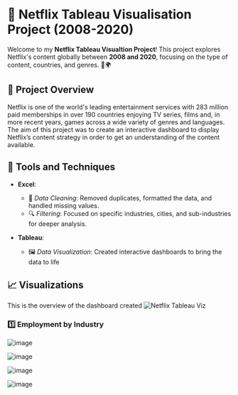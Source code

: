 # 🎥 Netflix Tableau Visualisation Project (2008-2020)

Welcome to my **Netflix Tableau Visualtion Project**! This project explores Netflix's content globally between **2008 and 2020**, focusing on the type of content, countries, and genres. 🎥🌍

## 🚀 Project Overview

Netflix is one of the world's leading entertainment services with 283 million paid memberships in over 190 countries enjoying TV series, films and, in more recent years, games across a wide variety of genres and languages.
The aim of this project was to create an interactive dashboard to display Netflix’s content strategy in order to get an understanding of the content available.

## 🔧 Tools and Techniques

- **Excel**:  
  - 🧹 *Data Cleaning*: Removed duplicates, formatted the data, and handled missing values.  
  - 🔍 *Filtering*: Focused on specific industries, cities, and sub-industries for deeper analysis.  

- **Tableau**:  
  - 🖼️ *Data Visualization*: Created interactive dashboards to bring the data to life

## 📈 Visualizations
This is the overview of the dashboard created
![Netflix Tableau Viz](https://github.com/user-attachments/assets/70c5ad82-1f0a-41c6-b2da-bd235df56d8a)

### 1️⃣ Employment by Industry

![image](https://github.com/user-attachments/assets/b0486520-1034-4d54-8c33-8191cf12e777)

![image](https://github.com/user-attachments/assets/091f3eb7-d1b0-43c0-a2f8-988c07786f3e)

![image](https://github.com/user-attachments/assets/2965684e-a781-4b72-8a99-ed55007cbdc6)

![image](https://github.com/user-attachments/assets/34f47e90-8bf0-4beb-a4cb-5f6173ea7b69)

